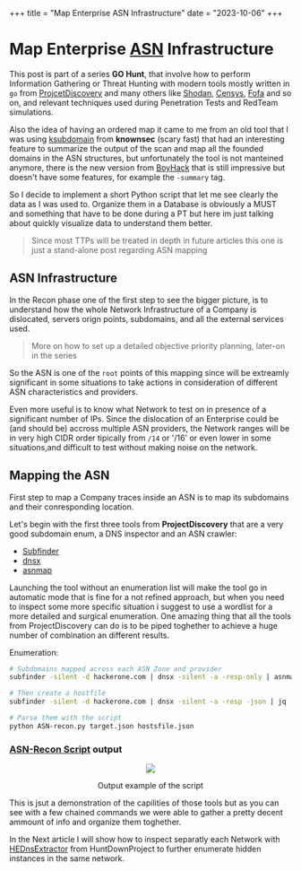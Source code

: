 +++
title = "Map Enterprise ASN Infrastructure"
date = "2023-10-06"
+++


# Map Enterprise [ASN](https://www.cloudflare.com/learning/network-layer/what-is-an-autonomous-system/) Infrastructure

This post is part of a series **GO Hunt**, that involve how to perform Information Gathering or Threat Hunting with modern tools mostly written in `go` from [ProjcetDiscovery](https://github.com/projectdiscovery) and many others like [Shodan](https://www.shodan.io/), [Censys](https://search.censys.io/), [Fofa](https://en.fofa.info/) and so on, and relevant techniques used during Penetration Tests and RedTeam simulations.

Also the idea of having an ordered map it came to me from an old tool that I was using [ksubdomain](https://github.com/knownsec/ksubdomain) from **knownsec** (scary fast) that had an interesting feature to summarize the output of the scan and map all the founded domains in the ASN structures, but unfortunately the tool is not manteined anymore, there is the new version from [BoyHack](https://github.com/boy-hack/ksubdomain) that is still impressive but doesn't have some features, for example the `-summary` tag.

So I decide to implement a short Python script that let me see clearly the data as I was used to.
Organize them in a Database is obviously a MUST and something that have to be done during a PT but here im just talking about quickly visualize data to understand them better.

> Since most TTPs will be treated in depth in future articles this one is just a stand-alone post regarding ASN mapping

## ASN Infrastructure

In the Recon phase one of the first step to see the bigger picture, is to understand how the whole Network Infrastructure of a Company is dislocated, servers orign points, subdomains, and all the external services used. 

> More on how to set up a detailed objective priority planning, later-on in the series

So the ASN is one of the `root` points of this mapping since will be extreamly significant in some situations to take actions in consideration of different ASN characteristics and providers.

Even more useful is to know what Network to test on in presence of a significant number of IPs.
Since the dislocation of an Enterprise could be (and should be) accross multiple ASN providers, the Network ranges will be in very high CIDR order tipically from `/14` or '/16' or even lower in some situations,and difficult to test without making noise on the network.

## Mapping the ASN

First step to map a Company traces inside an ASN is to map its subdomains and their conresponding location.

Let's begin with the first three tools from **ProjectDiscovery** that are a very good subdomain enum, a DNS inspector and an ASN crawler:

* [Subfinder](https://github.com/projectdiscovery/subfinder)
* [dnsx](https://github.com/projectdiscovery/dnsx)
* [asnmap](https://github.com/projectdiscovery/asnmap)

Launching the tool without an enumeration list will make the tool go in automatic mode that is fine for a not refined approach, but when you need to inspect some more specific situation i suggest to use a wordlist for a more detailed and surgical enumeration. One amazing thing that all the tools from ProjectDiscovery can do is to be piped toghether to achieve a huge number of combination an different results.

Enumeration:

```sh
# Subdomains mapped across each ASN Zone and provider
subfinder -silent -d hackerone.com | dnsx -silent -a -resp-only | asnmap -json -silent | jq -n '.TARGET |= [inputs]' > target.json

# Then create a hostfile
subfinder -silent -d hackerone.com | dnsx -silent -a -resp -json | jq 'with_entries(select(.key | in({"host":1, "a":1})))' | jq -n '[inputs]' > hostsfile.json

# Parse them with the script
python ASN-recon.py target.json hostsfile.json
```

### [ASN-Recon Script](https://github.com/sator-sdk/ASN-Recon) output

<p align="center">
<img src="/posts/asnrecon_output.png">
</p>
<p align="center">
Output example of the script
</p>

This is jsut a demonstration of the capilities of those tools but as you can see with a few chained commands we were able to gather a pretty decent ammount of info and organize them toghether.

In the Next article I will show how to inspect separatly each Network with [HEDnsExtractor](https://github.com/HuntDownProject/HEDnsExtractor) from HuntDownProject to further enumerate hidden instances in the same network.